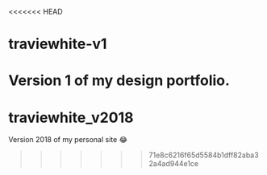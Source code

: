 <<<<<<< HEAD
# traviewhite-v1
Version 1 of my design portfolio.
=======
# traviewhite_v2018

Version 2018 of my personal site 😂
>>>>>>> 71e8c6216f65d5584b1dff82aba32a4ad944e1ce
